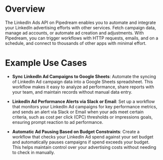 # Overview

The LinkedIn Ads API on Pipedream enables you to automate and integrate your LinkedIn advertising efforts with other services. Fetch campaign data, manage ad accounts, or automate ad creation and adjustments. With Pipedream, you can trigger workflows with HTTP requests, emails, and on a schedule, and connect to thousands of other apps with minimal effort.

# Example Use Cases

- **Sync LinkedIn Ad Campaigns to Google Sheets**: Automate the syncing of LinkedIn Ad campaign data into a Google Sheets spreadsheet. This workflow makes it easy to analyze ad performance, share reports with your team, and maintain records without manual data entry.

- **LinkedIn Ad Performance Alerts via Slack or Email**: Set up a workflow that monitors your LinkedIn Ad campaigns for key performance metrics, and sends an alert via Slack or Email when your ads meet certain criteria, such as cost per click (CPC) thresholds or impressions goals, ensuring prompt reaction to ad performance.

- **Automatic Ad Pausing Based on Budget Constraints**: Create a workflow that checks your LinkedIn Ad spend against your set budget and automatically pauses campaigns if spend exceeds your budget. This helps maintain control over your advertising costs without needing to check in manually.
